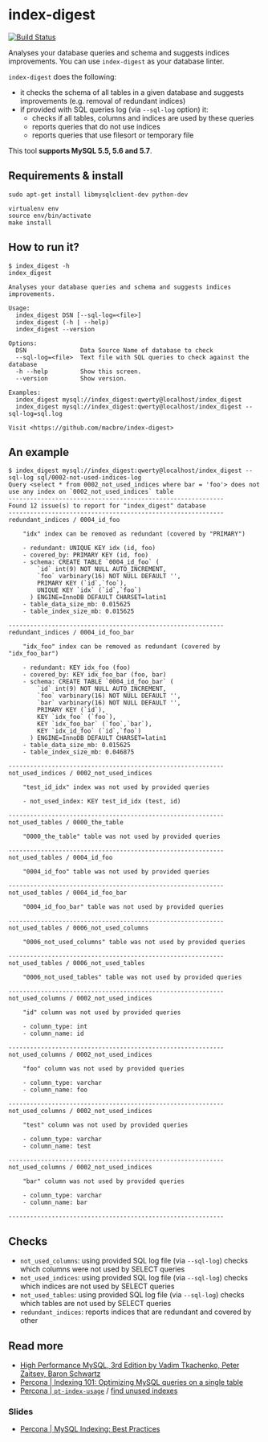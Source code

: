# index-digest

[![Build Status](https://travis-ci.org/macbre/index-digest.svg?branch=master)](https://travis-ci.org/macbre/index-digest)

Analyses your database queries and schema and suggests indices improvements. You can use `index-digest` as your database linter.

`index-digest` does the following:

* it checks the schema of all tables in a given database and suggests improvements (e.g. removal of redundant indices)
* if provided with SQL queries log (via `--sql-log` option) it:
  * checks if all tables, columns and indices are used by these queries
  * reports queries that do not use indices
  * reports queries that use filesort or temporary file

This tool **supports MySQL 5.5, 5.6 and 5.7**.

## Requirements & install

```
sudo apt-get install libmysqlclient-dev python-dev

virtualenv env
source env/bin/activate
make install
```

## How to run it?

```
$ index_digest -h
index_digest

Analyses your database queries and schema and suggests indices improvements.

Usage:
  index_digest DSN [--sql-log=<file>]
  index_digest (-h | --help)
  index_digest --version

Options:
  DSN               Data Source Name of database to check
  --sql-log=<file>  Text file with SQL queries to check against the database
  -h --help         Show this screen.
  --version         Show version.

Examples:
  index_digest mysql://index_digest:qwerty@localhost/index_digest
  index_digest mysql://index_digest:qwerty@localhost/index_digest --sql-log=sql.log

Visit <https://github.com/macbre/index-digest>
```

## An example

```
$ index_digest mysql://index_digest:qwerty@localhost/index_digest --sql-log sql/0002-not-used-indices-log 
Query <select * from 0002_not_used_indices where bar = 'foo'> does not use any index on `0002_not_used_indices` table
------------------------------------------------------------
Found 12 issue(s) to report for "index_digest" database
------------------------------------------------------------
redundant_indices / 0004_id_foo

	"idx" index can be removed as redundant (covered by "PRIMARY")

	- redundant: UNIQUE KEY idx (id, foo)
	- covered_by: PRIMARY KEY (id, foo)
	- schema: CREATE TABLE `0004_id_foo` (
	    `id` int(9) NOT NULL AUTO_INCREMENT,
	    `foo` varbinary(16) NOT NULL DEFAULT '',
	    PRIMARY KEY (`id`,`foo`),
	    UNIQUE KEY `idx` (`id`,`foo`)
	  ) ENGINE=InnoDB DEFAULT CHARSET=latin1
	- table_data_size_mb: 0.015625
	- table_index_size_mb: 0.015625

------------------------------------------------------------
redundant_indices / 0004_id_foo_bar

	"idx_foo" index can be removed as redundant (covered by "idx_foo_bar")

	- redundant: KEY idx_foo (foo)
	- covered_by: KEY idx_foo_bar (foo, bar)
	- schema: CREATE TABLE `0004_id_foo_bar` (
	    `id` int(9) NOT NULL AUTO_INCREMENT,
	    `foo` varbinary(16) NOT NULL DEFAULT '',
	    `bar` varbinary(16) NOT NULL DEFAULT '',
	    PRIMARY KEY (`id`),
	    KEY `idx_foo` (`foo`),
	    KEY `idx_foo_bar` (`foo`,`bar`),
	    KEY `idx_id_foo` (`id`,`foo`)
	  ) ENGINE=InnoDB DEFAULT CHARSET=latin1
	- table_data_size_mb: 0.015625
	- table_index_size_mb: 0.046875

------------------------------------------------------------
not_used_indices / 0002_not_used_indices

	"test_id_idx" index was not used by provided queries

	- not_used_index: KEY test_id_idx (test, id)

------------------------------------------------------------
not_used_tables / 0000_the_table

	"0000_the_table" table was not used by provided queries

------------------------------------------------------------
not_used_tables / 0004_id_foo

	"0004_id_foo" table was not used by provided queries

------------------------------------------------------------
not_used_tables / 0004_id_foo_bar

	"0004_id_foo_bar" table was not used by provided queries

------------------------------------------------------------
not_used_tables / 0006_not_used_columns

	"0006_not_used_columns" table was not used by provided queries

------------------------------------------------------------
not_used_tables / 0006_not_used_tables

	"0006_not_used_tables" table was not used by provided queries

------------------------------------------------------------
not_used_columns / 0002_not_used_indices

	"id" column was not used by provided queries

	- column_type: int
	- column_name: id

------------------------------------------------------------
not_used_columns / 0002_not_used_indices

	"foo" column was not used by provided queries

	- column_type: varchar
	- column_name: foo

------------------------------------------------------------
not_used_columns / 0002_not_used_indices

	"test" column was not used by provided queries

	- column_type: varchar
	- column_name: test

------------------------------------------------------------
not_used_columns / 0002_not_used_indices

	"bar" column was not used by provided queries

	- column_type: varchar
	- column_name: bar

------------------------------------------------------------
```

## Checks

* `not_used_columns`: using provided SQL log file (via `--sql-log`) checks which columns were not used by SELECT queries
* `not_used_indices`: using provided SQL log file (via `--sql-log`) checks which indices are not used by SELECT queries
* `not_used_tables`: using provided SQL log file (via `--sql-log`) checks which tables are not used by SELECT queries
* `redundant_indices`: reports indices that are redundant and covered by other

## Read more

* [High Performance MySQL, 3rd Edition by Vadim Tkachenko, Peter Zaitsev, Baron Schwartz](https://www.safaribooksonline.com/library/view/high-performance-mysql/9781449332471/ch05.html)
* [Percona | Indexing 101: Optimizing MySQL queries on a single table](https://www.percona.com/blog/2015/04/27/indexing-101-optimizing-mysql-queries-on-a-single-table/)
* [Percona | `pt-index-usage`](https://www.percona.com/doc/percona-toolkit/LATEST/pt-index-usage.html) / [find unused indexes](https://www.percona.com/blog/2012/06/30/find-unused-indexes/)

### Slides

* [Percona | MySQL Indexing: Best Practices](https://www.percona.com/files/presentations/WEBINAR-MySQL-Indexing-Best-Practices.pdf)
